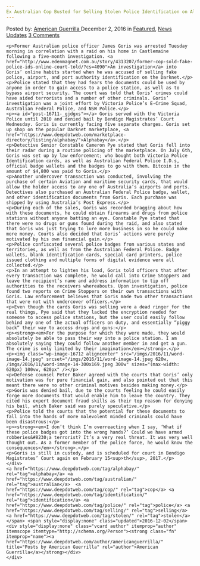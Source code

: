 ```yaml
---
Ex Australian Cop Busted for Selling Stolen Police Identification on Alphabay
---
```

<article class="post-listing post-16711 post type-post status-publish format-standard has-post-thumbnail hentry  tag-alphabay tag-australian tag-busted tag-cop tag-identification tag-police tag-selling tag-stolen">
    <div class="post-inner">
        <span>Posted by: <a href="https://www.deepdotweb.com/author/americanguerrilla/" title="">American Guerrilla </a></span>
    <span>December 2, 2016</span>
    <span>in <a href="https://www.deepdotweb.com/category/deepdot-news/" rel="category tag">Featured</a>, <a href="https://www.deepdotweb.com/category/news-updates/" rel="category tag">News Updates</a></span>
    <span><a href="https://www.deepdotweb.com/2016/12/02/ex-australian-cop-busted-selling-stolen-police-identification-alphabay/#comments">3 Comments</a></span>
    </p>
    <div class="clear"></div>
    
    <p>Former Australian police officer James Goris was arrested Tuesday morning in correlation with a raid on his home in Castlemaine following a five-month investigation. <a href="http://www.edenmagnet.com.au/story/4313207/former-cop-sold-fake-police-ids-online-court-told/?cs=4090">An investigation</a> into Goris’ online habits started when he was accused of selling fake police, airport, and port authority identification on the Darknet.</p>
    <p>Police stated that they had fears the documents could be used by anyone in order to gain access to a police station, as well as to bypass airport security. The court was told that Goris’ crimes could have aided terrorists and a number of other criminals. Goris’ investigation was a joint effort by Victoria Police’s E-Crime Squad, Australian Federal Police, and NSW Police.</p>
    <p><a id="post-16711-_gjdgxs"></a> Goris served with the Victoria Police until 2010 and denied bail by Bendigo Magistrates’ Court Wednesday. Goris is currently facing five separate charges. Goris set up shop on the popular Darknet marketplace, <a href="https://www.deepdotweb.com/marketplace-directory/listing/alphabay/">Alphabay</a>.</p>
    <p>Detective Senior Constable Cameron Pye stated that Goris fell into their radar during a routine policing of the marketplace. On July 6th, Goris was set up by law enforcement; who bought both Victoria Police Identification cards, as well as Australian Federal Police I.D.s, official badge wallets and the badges to go with them. Bitcoin in the amount of $4,800 was paid to Goris.</p>
    <p>Another undercover transaction was conducted, involving the purchase of certain Aviation and maritime security cards, that would allow the holder access to any one of Australia’s airports and ports. Detectives also purchased an Australian Federal Police badge, wallet, and other identification documents from Goris. Each purchase was shipped by using Australia’s Post Express.</p>
    <p>During each of the sales, Goris was recorded bragging about how with these documents, he could obtain firearms and drugs from police stations without anyone batting an eye. Constable Pye stated that there were no drugs or guns found during the raid, and also stated that Goris was just trying to lure more business in so he could make more money. Courts also decided that Goris’ actions were purely motivated by his own financial gain.</p>
    <p>Police confiscated several police badges from various states and territories, as well as from the Australian Federal Police. Badge wallets, blank identification cards, special card printers, police issued clothing and multiple forms of digital evidence were all collected.</p>
    <p>In an attempt to lighten his load, Goris told officers that after every transaction was complete, he would call into Crime Stoppers and leave the recipient’s name and address information to tip off authorities to the receivers whereabouts. Upon investigation, police found two reports on Crime Stoppers on their own transactions with Goris. Law enforcement believes that Goris made two other transactions that were not with undercover officers.</p>
    <p>Even though the cards Goris was selling were a dead ringer for the real things, Pye said that they lacked the encryption needed for someone to access police stations, but the user could easily follow behind any one of the actual officers on duty, and essentially “piggy back” their way to access drugs and guns:</p>
    <p><strong><em>For the purpose for which they were made, they would absolutely be able to pass their way into a police station. I am absolutely saying they could follow another member in and get a gun. The crime is only limited by their imagination</em></strong>.</p>
    <p><img class="wp-image-16712 aligncenter" src="/imgs/2016/11/word-image-14.jpeg" srcset="/imgs/2016/11/word-image-14.jpeg 620w, /imgs/2016/11/word-image-14-300x169.jpeg 300w" sizes="(max-width: 620px) 100vw, 620px" /></p>
    <p>Defense counsel Peter Baker agreed with the courts that Goris’ only motivation was for pure financial gain, and also pointed out that this meant there were no other criminal motives besides making money.</p>
    <p>Goris was denied bail, due to the courts feeling he could easily forge more documents that would enable him to leave the country. They cited his expert document fraud skills as their top reason for denying his bail, which Baker said was purely speculative.</p>
    <p>Police told the courts that the potential for these documents to fall into the hands of more malevolent minded criminals could have been disastrous:</p>
    <p><strong><em>I don’t think I’m overreacting when I say, ‘What if these police badges got into the wrong hands?’ Could we have armed robberies&#8230;a terrorist? It’s a very real threat. It was very well thought out. As a former member of the police force, he would know the consequences</em></strong>.</p>
    <p>Goris is still in custody, and is scheduled for court in Bendigo Magistrates’ Court again on February 15<sup>th</sup>, 2017.</p>
    </div>
    <a href="https://www.deepdotweb.com/tag/alphabay/" rel="tag">alphabay</a> <a href="https://www.deepdotweb.com/tag/australian/" rel="tag">australian</a>  <a href="https://www.deepdotweb.com/tag/cop/" rel="tag">cop</a> <a href="https://www.deepdotweb.com/tag/identification/" rel="tag">identification</a> <a href="https://www.deepdotweb.com/tag/police/" rel="tag">police</a> <a href="https://www.deepdotweb.com/tag/selling/" rel="tag">selling</a> <a href="https://www.deepdotweb.com/tag/stolen/" rel="tag">stolen</a></span> <span style="display:none" class="updated">2016-12-02</span>
    <div style="display:none" class="vcard author" itemprop="author" itemscope itemtype="http://schema.org/Person"><strong class="fn" itemprop="name"><a href="https://www.deepdotweb.com/author/americanguerrilla/" title="Posts by American Guerrilla" rel="author">American Guerrilla</a></strong></div>
    </div>
</article>


